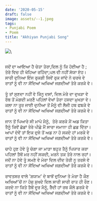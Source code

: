 ```yaml
---
date: '2020-05-15'
draft: false
image: assets/--1.jpeg
tags:
- Punjabi Poem
- Poem
title: "Akhiyan Punjabi Song"
---
```

[![](https://media.istockphoto.com/id/874619198/photo/young-woman-in-central-london-notting-hill-district.jpg?s=612x612&w=0&k=20&c=cu57q-gHAeBWraDYDIQ-2AWnCOL8pQIby0VXWRtqV_g=)](https://media.istockphoto.com/id/874619198/photo/young-woman-in-central-london-notting-hill-district.jpg?s=612x612&w=0&k=20&c=cu57q-gHAeBWraDYDIQ-2AWnCOL8pQIby0VXWRtqV_g=)\
  
 \
ਜਦੋਂ ਦਾ ਆਇਆ ਹੈ ਚੇਤਾ ਤੇਰਾ,ਦਿਲ ਨੂੰ ਕਿ ਹੋਈਆ ਹੈ ;\
ਤੇਰੇ ਵਿਚ ਹੀ ਖੋਹਿਆ ਰਹਿੰਦਾ,ਪਲ ਵੀ ਨਹੀਂ ਸੋਯਾ ਏਹ।\
ਸਾਰੀ ਦੁਨਿਆ ਇੰਜ ਰੁਕਗੀ ਜਿਵੇਂ ਰੁਕ ਜਾਂਦੇ ਨੇ ਚਰਖੇ ਵੇ\
ਰਾਤਾਂ ਨੂੰ ਵੀ ਨਾ ਸੋਂਦਿਆਂ ਅਖਿਆਂ ਜਗਦੀਆਂ ਤੇਰੇ ਕਰਕੇ ਵੇ।\
  \
ਤੂੰ ਤਾਂ ਸੁਣਦਾ ਨਹੀਂ ਵੇ ਕਿੰਨੂ ਦਸਾਂ, ਦਿਲ ਮੇਰੇ ਦਾ ਦੁਖੜਾ ਵੇ\
ਰੱਬ ਤੋਂ ਮੰਗਦੀ ਮਰਣੋੰ ਪਹਿਲਾਂ ਵੇਖਾਂ ਤੇਰਾ ਹਸਦਾ ਮੁਖੜਾ ਵੇ। \
ਕਲਾ ਨਾ ਤੁਰ ਜਾਈ ਦੁਨੀਆ ਤੋਂ ਮੈਨੂੰ ਵੀ ਲੈਜੀ ਹਥ ਫਙਕੇ ਵੇ\
ਰਾਤਾਂ ਨੂੰ ਵੀ ਨਾ ਸੋਂਦਿਆਂ ਅਖਿਆਂ ਜਗਦੀਆਂ ਤੇਰੇ ਕਰਕੇ ਵੇ।\
  \
ਜਾਨ ਤੋਂ ਪਿਆਰੇ ਸੀ ਮਾਪੇ ਮੈਨੂੰ,  ਤੇਰੇ ਕਰਕੇ ਮੈਂ ਅਡ ਕਿਤਾ\
ਤੈਨੂੰ ਕਿਵੇਂ ਛੱਡਾਂ ਤੇਰੇ ਪੀਛੇ ਮੈਂ ਸਾਰਾ ਜਮਾਨਾ ਹੀ ਛਡ ਦਿੱਤਾ।\
ਆਪਾਂ ਦੋਵੇਂ ਤਾਂ ਇਕ ਦੁਜੇ ਤੋਂ ਅਡ ਨਾ ਹੋ ਸਕਦੇ ਹਾਂ ਮਰਕੇ ਵੇ\
ਰਾਤਾਂ ਨੂੰ ਵੀ ਨਾ ਸੋਂਦਿਆਂ ਅਖਿਆਂ ਜਗਦੀਆਂ ਤੇਰੇ ਕਰਕੇ ਵੇ।\
  \
ਚਾਹੇ ਹੁਣ ਹੋਵੇ ਤੂੰ ਚੰਗਾ ਜਾ ਮਾੜਾ ਬਹੁਤ ਤੈਨੂੰ ਪਿਯਾਰ ਕਰਾ\
ਪਹਿਲਾਂ ਤੈਥੋਂ ਮਰ ਨਹੀਂ ਸਕਦੀ, ਮਰਨੇ ਤਕ ਤੇਰੇ ਨਾਲ ਰਹਾਂ। \
ਜਦੋਂ ਨਾ ਹੋਵੇ ਤੂੰ ਸਮਣੇ ਵੇ ਮੇਰਾ ਦਿਲ ਦੀਦ ਤੇਰੀ ਨੂ ਤਰਸੇ ਵੇ\
ਰਾਤਾਂ ਨੂੰ ਵੀ ਨਾ ਸੋਂਦਿਆਂ ਅਖਿਆਂ ਜਗਦੀਆਂ ਤੇਰੇ ਕਰਕੇ ਵੇ।\
  \
ਰਾਵਤਸਰ ਵਾਲੇ 'ਸ਼ਯਾਮ' ਦੇ ਬਾਝੋਂ ਦੁਨਿਆ ਤੇ ਮੇਰਾ ਹੈ ਕੌਣ\
ਅਖਿਆਂ'ਚੋਂ ਨਾ ਹੰਜੁ ਸੁਖਦੇ ਦਿਲ ਸਾਰੀ ਸਾਰੀ ਰਾਤ ਹੀ ਰੌਣ। \
ਕਰਦੇ ਨਾ ਕਿਤੇ ਤੈਥੋਂ ਦੂਰ ਮੈਨੂੰ, ਰੈੰਦੀ ਹਾਂ ਰਥ ਕੌਲੋ ਡਰਕੇ ਵੇ\
ਰਾਤਾਂ ਨੂੰ ਵੀ ਨਾ ਸੋਂਦਿਆਂ ਅਖਿਆਂ ਜਗਦੀਆਂ ਤੇਰੇ ਕਰਕੇ ਵੇ।

